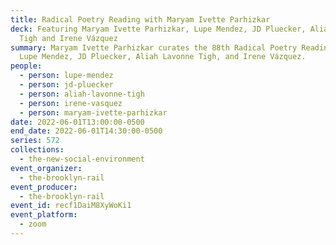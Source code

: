 ```yaml
---
title: Radical Poetry Reading with Maryam Ivette Parhizkar
deck: Featuring Maryam Ivette Parhizkar, Lupe Mendez, JD Pluecker, Aliah Lavonne
  Tigh and Irene Vázquez
summary: Maryam Ivette Parhizkar curates the 88th Radical Poetry Reading with
  Lupe Mendez, JD Pluecker, Aliah Lavonne Tigh, and Irene Vázquez.
people:
  - person: lupe-mendez
  - person: jd-pluecker
  - person: aliah-lavonne-tigh
  - person: irene-vasquez
  - person: maryam-ivette-parhizkar
date: 2022-06-01T13:00:00-0500
end_date: 2022-06-01T14:30:00-0500
series: 572
collections:
  - the-new-social-environment
event_organizer:
  - the-brooklyn-rail
event_producer:
  - the-brooklyn-rail
event_id: recf1DaiM8XyWoKi1
event_platform:
  - zoom
---
```

